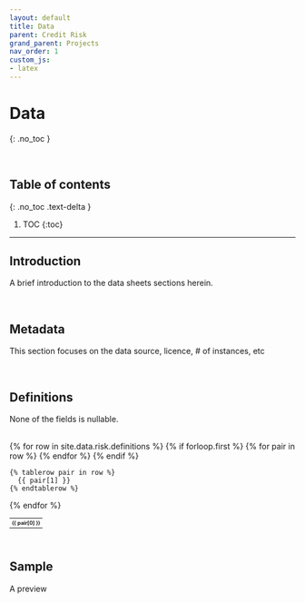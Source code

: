 ```yaml
---
layout: default
title: Data
parent: Credit Risk
grand_parent: Projects
nav_order: 1
custom_js:
- latex
---
```


# Data
{: .no_toc }

<br>

## Table of contents
{: .no_toc .text-delta }

1. TOC
{:toc}

---


## Introduction
A brief introduction to the data sheets sections herein.

<br>

## Metadata
This section focuses on the data source, licence, # of instances, etc

<br>

## Definitions

None of the fields is nullable.

<br>

<table style="width: 65%;font-size: 65%;text-align: left;">
  {% for row in site.data.risk.definitions %}
    {% if forloop.first %}
    <tr>
      {% for pair in row %}
        <th>{{ pair[0] }}</th>
      {% endfor %}
    </tr>
    {% endif %}

    {% tablerow pair in row %}
      {{ pair[1] }}
    {% endtablerow %}
  {% endfor %}
</table>

<br>

## Sample
A preview
